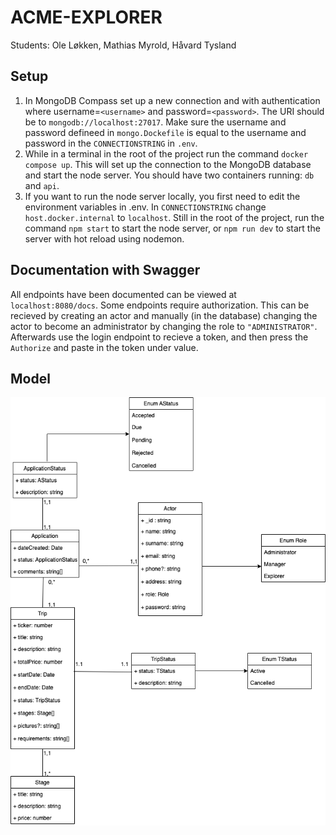 # ACME-EXPLORER

Students: Ole Løkken, Mathias Myrold, Håvard Tysland

## Setup

1. In MongoDB Compass set up a new connection and with authentication where username=`<username>` and password=`<password>`. The URI should be to `mongodb://localhost:27017`. Make sure the username and password defineed in `mongo.Dockefile` is equal to the username and password in the `CONNECTIONSTRING` in `.env`.
2. While in a terminal in the root of the project run the command `docker compose up`. This will set up the connection to the MongoDB database and start the node server. You should have two containers running: `db` and `api`.
3. If you want to run the node server locally, you first need to edit the environment variables in .env. In `CONNECTIONSTRING` change `host.docker.internal` to `localhost`. Still in the root of the project, run the command `npm start` to start the node server, or `npm run dev` to start the server with hot reload using nodemon.

## Documentation with Swagger

All endpoints have been documented can be viewed at `localhost:8080/docs`. Some endpoints require authorization. This can be recieved by creating an actor and manually (in the database) changing the actor to become an administrator by changing the role to `"ADMINISTRATOR"`. Afterwards use the login endpoint to recieve a token, and then press the `Authorize` and paste in the token under value.

## Model

<img src="./assets/model.png">
